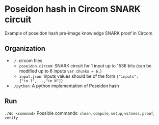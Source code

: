 # Poseidon hash in Circom SNARK circuit
Example of poseidon hash pre-image knowledge SNARK proof in Circom.

## Organization
- `./`: circom files
    - `poseidon.circom`: SNARK circuit for 1 input up to 1536 bits (can be modified up to 6 inputs `var chunks = 6;`)
    - `input.json`: inputs values should be of the form `{"inputs":["in_1",...,"in_N"]}`
- `./python`: A python implementation of Poseidon hash

## Run
`./do <command>`
Possible commands: `clean`, `compile`, `setup`, `witness`, `proof`, `verify`

